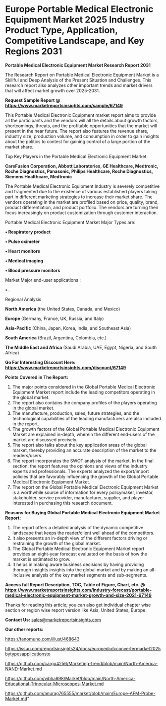 # Europe Portable Medical Electronic Equipment Market 2025 Industry Product Type, Application, Competitive Landscape, and Key Regions 2031

<strong>Portable Medical Electronic Equipment Market Research Report 2031</strong>

The Research Report on Portable Medical Electronic Equipment Market is a Skillful and Deep Analysis of the Present Situation and Challenges. This research report also analyzes other important trends and market drivers that will affect market growth over 2025-2031.

<strong>Request Sample Report @ <a href=https://www.marketreportsinsights.com/sample/67149>https://www.marketreportsinsights.com/sample/67149</a></strong>

This Portable Medical Electronic Equipment market report aims to provide all the participants and the vendors will all the details about growth factors, shortcomings, threats, and the profitable opportunities that the market will present in the near future. The report also features the revenue share, industry size, production volume, and consumption in order to gain insights about the politics to contest for gaining control of a large portion of the market share.

Top Key Players in the Portable Medical Electronic Equipment Market:

<strong>CareFusion Corporation, Abbott Laboratories, GE Healthcare, Medtronic, Roche Diagnostics, Panasonic, Philips Healthcare, Roche Diagnostics, Siemens Healthcare, Medtronic</strong>

The Portable Medical Electronic Equipment Industry is severely competitive and fragmented due to the existence of various established players taking part in different marketing strategies to increase their market share. The vendors operating in the market are profiled based on price, quality, brand, product differentiation, and product portfolio. The vendors are turning their focus increasingly on product customization through customer interaction.

Portable Medical Electronic Equipment Market Major Types are:

<strong>• Respiratory product

• Pulse oximeter

• Heart monitors

• Medical imaging

• Blood pressure monitors</strong>

Market Major end-user applications :

<strong>• .</strong>

Regional Analysis

</u><strong><b>North America</b></strong> (the United States, Canada, and Mexico)

<strong><b>Europe </b></strong>(Germany, France, UK, Russia, and Italy)

<strong><b>Asia-Pacific</b></strong> (China, Japan, Korea, India, and Southeast Asia)

<strong><b>South America</b></strong> (Brazil, Argentina, Colombia, etc.)

<strong><b>The Middle East and Africa</b></strong> (Saudi Arabia, UAE, Egypt, Nigeria, and South Africa)

<strong>Go For Interesting Discount Here: <a href=https://www.marketreportsinsights.com/discount/67149>https://www.marketreportsinsights.com/discount/67149</a></strong>

<strong>Points Covered in The Report:</strong>
<ol>
  <li>The major points considered in the Global Portable Medical Electronic Equipment Market report include the leading competitors operating in the global market.</li>
  <li>The report also contains the company profiles of the players operating in the global market.</li>
  <li>The manufacture, production, sales, future strategies, and the technological capabilities of the leading manufacturers are also included in the report.</li>
  <li>The growth factors of the Global Portable Medical Electronic Equipment Market are explained in-depth, wherein the different end-users of the market are discussed precisely.</li>
  <li>The report also talks about the key application areas of the global market, thereby providing an accurate description of the market to the readers/users.</li>
  <li>The report incorporates the SWOT analysis of the market. In the final section, the report features the opinions and views of the industry experts and professionals. The experts analyzed the export/import policies that are favorably influencing the growth of the Global Portable Medical Electronic Equipment Market.</li>
  <li>The report on the Global Portable Medical Electronic Equipment Market is a worthwhile source of information for every policymaker, investor, stakeholder, service provider, manufacturer, supplier, and player interested in purchasing this research document.</li>
</ol>
<strong>Reasons for Buying Global Portable Medical Electronic Equipment Market Report:</strong>

<ol>
  <li>The report offers a detailed analysis of the dynamic competitive landscape that keeps the reader/client well ahead of the competitors.</li>
  <li>It also presents an in-depth view of the different factors driving or restraining the growth of the global market.</li>
  <li>The Global Portable Medical Electronic Equipment Market report provides an eight-year forecast evaluated on the basis of how the market is estimated to grow.</li>
  <li>It helps in making aware business decisions by having providing thorough insights insights into the global market and by making an all-inclusive analysis of the key market segments and sub-segments.</li>
</ol>
<strong>Access full Report Description, TOC, Table of Figure, Chart, etc. @ <a href=https://www.marketreportsinsights.com/industry-forecast/portable-medical-electronic-equipment-market-growth-and-size-2021-67149>https://www.marketreportsinsights.com/industry-forecast/portable-medical-electronic-equipment-market-growth-and-size-2021-67149</a></strong>


Thanks for reading this article; you can also get individual chapter wise section or region wise report version like Asia, United States, Europe.

<strong>Contact Us:</strong>
sales@marketreportsinsights.com

<strong>Our other reports:</strong>

<a href=https://tanomuno.com/illust/468643>https://tanomuno.com/illust/468643</a>

<a href=https://issuu.com/reportsinsights24/docs/europedcdcconvertermarket2025bytypesapplicationsto>https://issuu.com/reportsinsights24/docs/europedcdcconvertermarket2025bytypesapplicationsto</a>

<a href=https://github.com/cargo4256/Marketing-trend/blob/main/North-America-NAND-Market.md>https://github.com/cargo4256/Marketing-trend/blob/main/North-America-NAND-Market.md</a>

<a href=https://github.com/vibha898/Market/blob/main/North-America-Educational-Trinocular-Microscopes-Market.md>https://github.com/vibha898/Market/blob/main/North-America-Educational-Trinocular-Microscopes-Market.md</a>

<a href=https://github.com/anurag765555/market/blob/main/Europe-AFM-Probe-Market.md>https://github.com/anurag765555/market/blob/main/Europe-AFM-Probe-Market.md</a>"
